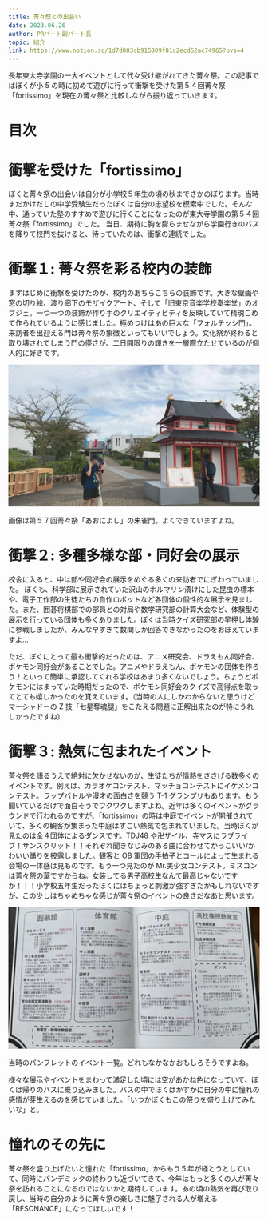 ```yaml
---
title: 菁々祭との出会い
date: 2023.06.26
author: PRパート副パート長
topic: 紹介
link: https://www.notion.so/1d7d083cb915809f81c2ecd62ac74965?pvs=4
---
```


長年東大寺学園の一大イベントとして代々受け継がれてきた菁々祭。この記事ではぼくが小 5 の時に初めて遊びに行って衝撃を受けた第５４回菁々祭「fortissimo」を現在の菁々祭と比較しながら振り返っていきます。

# 目次

# 衝撃を受けた「fortissimo」

ぼくと菁々祭の出会いは自分が小学校５年生の頃の秋までさかのぼります。当時まだかけだしの中学受験生だったぼくは自分の志望校を模索中でした。そんな中、通っていた塾のすすめで遊びに行くことになったのが東大寺学園の第５４回菁々祭「fortissimo」でした。 当日、期待に胸を膨らませながら学園行きのバスを降りて校門を抜けると、待っていたのは、衝撃の連続でした。

# 衝撃１: 菁々祭を彩る校内の装飾

まずはじめに衝撃を受けたのが、校内のあちらこちらの装飾です。大きな壁画や窓の切り絵、渡り廊下のモザイクアート、そして「旧東京音楽学校奏楽堂」のオブジェ。一つ一つの装飾が作り手のクリエイティビティを反映していて精魂こめて作られているように感じました。極めつけはあの巨大な「フォルテッシ門」。来訪者を出迎える門は菁々祭の象徴といってもいいでしょう。文化祭が終わると取り壊されてしまう門の儚さが、二日間限りの輝きを一層際立たせているのが個人的に好きです。

![画像は第５７回菁々祭「あおによし」の朱雀門。よくできていますよね。](image.png)

画像は第５７回菁々祭「あおによし」の朱雀門。よくできていますよね。

# 衝撃２: 多種多様な部・同好会の展示

校舎に入ると、中は部や同好会の展示をめぐる多くの来訪者でにぎわっていました。 ぼくも、科学部に展示されていた沢山のホルマリン漬けにした昆虫の標本や、電子工作部の生徒たちの自作ロボットなど各団体の個性的な展示を見ました。また、囲碁将棋部での部員との対局や数学研究部の計算大会など、体験型の展示を行っている団体も多くありました。ぼくは当時クイズ研究部の早押し体験に参戦しましたが、みんな早すぎて数問しか回答できなかったのをおぼえていますよ...

ただ、ぼくにとって最も衝撃的だったのは、アニメ研究会、ドラえもん同好会、ポケモン同好会があることでした。アニメやドラえもん、ポケモンの団体を作ろう！といって簡単に承認してくれる学校はあまり多くないでしょう。ちょうどポケモンにはまっていた時期だったので、ポケモン同好会のクイズで高得点を取ってとても嬉しかったのを覚えています。（当時の人にしかわからないと思うけどマーシャドーの Z 技「七星奪魂腿」をこたえる問題に正解出来たのが特にうれしかったですね）

# 衝撃３: 熱気に包まれたイベント

菁々祭を語るうえで絶対に欠かせないのが、生徒たちが情熱をささげる数多くのイベントです。例えば、カラオケコンテスト、マッチョコンテストにイケメンコンテスト。ラップバトルや漫才の面白さを競う T-1 グランプリもあります。もう聞いているだけで面白そうでワクワクしますよね。近年は多くのイベントがグラウンドで行われるのですが、「fortissimo」の時は中庭でイベントが開催されていて、多くの観客が集まった中庭はすごい熱気で包まれていました。当時ぼくが見たのは全４団体によるダンスです。TDJ48 や卍ザイル、寺マスにラブライブ！サンスクリット！！それぞれ聞きなじみのある曲に合わせてかっこいい/かわいい踊りを披露しました。観客と OB 軍団の手拍子とコールによって生まれる会場の一体感は見ものです。もう一つ見たのが Mr.美少女コンテスト。ミスコンは菁々祭の華ですからね。女装してる男子高校生なんて最高じゃないですか！！！小学校五年生だったぼくにはちょっと刺激が強すぎたかもしれないですが、この少しはちゃめちゃな感じが菁々祭のイベントの良さだなあと思います。

![当時のパンフレットのイベント一覧。どれもなかなかおもしろそうですよね。](image%201.png)

当時のパンフレットのイベント一覧。どれもなかなかおもしろそうですよね。

様々な展示やイベントをまわって満足した頃には空があかね色になっていて、ぼくは帰りのバスに乗り込みました。バスの中でぼくはかすかに自分の中に憧れの感情が芽生えるのを感じていました。「いつかぼくもこの祭りを盛り上げてみたいな」と。

# 憧れのその先に

菁々祭を盛り上げたいと憧れた「fortissimo」からもう５年が経とうとしていて、同時にパンデミックの終わりも近づいてきて、今年はもっと多くの人が菁々祭を訪れることになるのではないかと期待しています。あの頃の熱気を再び取り戻し、当時の自分のように菁々祭の楽しさに魅了される人が増える 「RESONANCE」になってほしいです！

